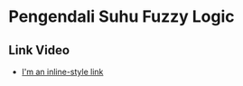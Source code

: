 Pengendali Suhu Fuzzy Logic
============

## Link Video
- [I'm an inline-style link](https://drive.google.com/open?id=1r3O-qAyHQPxjyEYW83_sfly7KiOU-mNJ)

